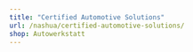 ```yaml
---
title: "Certified Automotive Solutions"
url: /nashua/certified-automotive-solutions/
shop: Autowerkstatt
---
```

